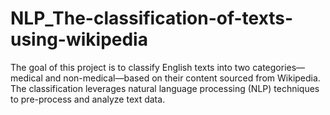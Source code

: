 # NLP_The-classification-of-texts-using-wikipedia
The goal of this project is to classify English texts into two categories—medical and non-medical—based on their content sourced from Wikipedia. The classification leverages natural language processing (NLP) techniques to pre-process and analyze text data.

